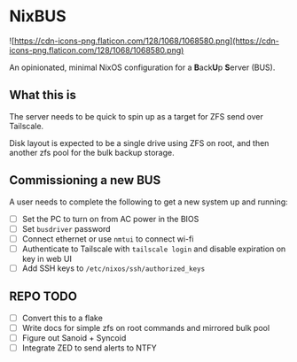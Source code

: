 # NixBUS

 ![https://cdn-icons-png.flaticon.com/128/1068/1068580.png](https://cdn-icons-png.flaticon.com/128/1068/1068580.png)

An opinionated, minimal NixOS configuration for a **B**ack**U**p **S**erver (BUS).

## What this is

The server needs to be quick to spin up as a target for ZFS send over Tailscale.

Disk layout is expected to be a single drive using ZFS on root, and then another zfs pool for the bulk backup storage. 

## Commissioning a new BUS

A user needs to complete the following to get a new system up and running:
- [ ] Set the PC to turn on from AC power in the BIOS
- [ ] Set `busdriver` password
- [ ] Connect ethernet or use `nmtui` to connect wi-fi
- [ ] Authenticate to Tailscale with `tailscale login` and disable expiration on key in web UI
- [ ] Add SSH keys to `/etc/nixos/ssh/authorized_keys`

## REPO TODO
- [ ] Convert this to a flake
- [ ] Write docs for simple zfs on root commands and mirrored bulk pool
- [ ] Figure out Sanoid + Syncoid
- [ ] Integrate ZED to send alerts to NTFY
